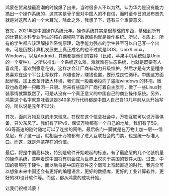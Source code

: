 鸿蒙在贸易战最高潮的时候爆了出来，当时很多人不以为然，认为华为是没有能力搞出一个操作系统的，这其实是骨子里对中国人的不自信，而时至今日的发布首先就是对这帮人的一个大耳光，除此之外，我想了下，还有三个重要意义。

首先，2021年是中国操作系统元年。操作系统其实是很基础的东西，基础到所有的计算机本科专业学生的核心课程除了数据结构就是操作系统。所以，本质上，所有的学生都应该理解操作系统原理，动手能力强点的学生甚至可以自己写一个出来，可是历数计算机发展史上真正成名的也不过就是DOS，Unix/Linux，Windows，以及Android，其他都是他们的变种（比如，苹果手机系统就是Unix的一个变种）。之所以推出一个系统这么难，难就难在生态系统，也就是既要有人喜欢用，喜欢到愿意花钱，这样才会让厂商有动力升级维护，然后才是有大量程序员喜欢在这个平台上写软件，兴趣也好，赚钱也罢，要形成良性循环。中国这方面起步晚，加上改革开放大环境，我们就一股脑地投向了盗版windows 的怀抱，微软也故意睁一只眼闭一只眼。后来有些国产厂商打着自主旗号，做了一些Linux封装事情就飘飘然了，可是从没有一个真正意义的中国自己的商业操作系统。另外，鸿蒙这个名字就意味着这是340多万行代码都是中国人自己自10几年前从头开始写的，所以说是元年不过分。

其次，面向万物互联的未来理念。在现在这个信息社会中，万物互联可以说万事俱备，只欠东风了。我们有了IPv6，保证万物都有一个自己的地址，我们有了5G，6G等高速的随时随地可以了连接的网络，最后临门一脚就是在万物上加一层---信息层，有了这一层，就相当于万物都有了进入互联社会的门票，也是统一标准入口。而这，就是鸿蒙存在的价值。

最后，将是中国高科技，特别是软件开始崛起的标志。有了最底层的几个亿装机量的操作系统，意味着这中国将有机会成为世界上仅次于美国的软件大国。过去，中国的强项在于硬件，而以后将是中国在软件这个弱项上奋起直追的时代，我完全可以想象未来中国还会有更好的编程语言，更好的数据库，更好的工业计算软件，更好的3D设计软件等。而这，都从鸿蒙的成功开始。

让我们祝福鸿蒙！